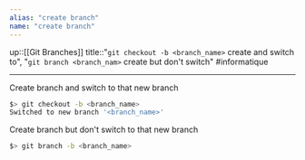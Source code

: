 ```yaml
---
alias: "create branch"
name: "create branch"
---
```

up::[[Git Branches]]
title::"`git checkout -b <branch_name>` create and switch to", "`git branch <branch_nam>` create but don't switch"
#informatique 

----

Create branch and switch to that new branch
```bash
$> git checkout -b <branch_name>
Switched to new branch '<branch_name>'
```

Create branch but don't switch to that new branch
```bash
$> git branch -b <branch_name>
```

